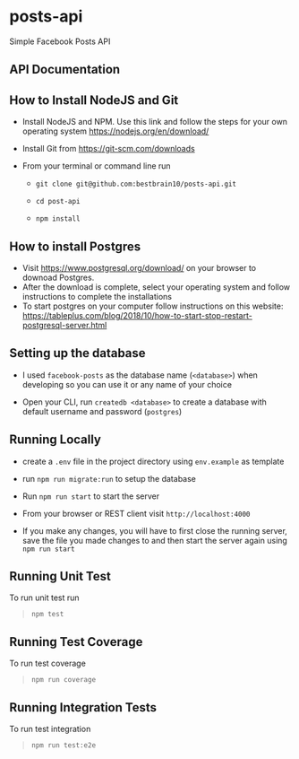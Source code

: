 # posts-api
Simple Facebook Posts API

## API Documentation


## How to Install NodeJS and Git

- Install NodeJS and NPM. Use this link and follow the steps for your own operating system https://nodejs.org/en/download/

- Install Git from https://git-scm.com/downloads

- From your terminal or command line run
    
    - `git clone git@github.com:bestbrain10/posts-api.git`

    - `cd post-api`

    - `npm install`

## How to install Postgres

- Visit https://www.postgresql.org/download/ on your browser to downoad Postgres. 
- After the download is complete, select your operating system and follow instructions to complete the installations
- To start postgres on your computer follow instructions on this website: https://tableplus.com/blog/2018/10/how-to-start-stop-restart-postgresql-server.html

## Setting up the database

- I used `facebook-posts` as the database name (`<database>`) when developing so you can use it or any name of your choice

- Open your CLI, run `createdb <database>` to create a database with default username and password (`postgres`)

## Running Locally

 - create a `.env` file in the project directory using `env.example` as template

 - run `npm run migrate:run` to setup the database

 - Run `npm run start` to start the server

 - From your browser or REST client visit `http://localhost:4000` 

 - If you make any changes, you will have to first close the running server, save the file you made changes to and then start the server again using `npm run start`

## Running Unit Test

To run unit test run

> `npm test`

## Running Test Coverage

To run test coverage

> `npm run coverage`

## Running Integration Tests

To run test integration

> `npm run test:e2e`